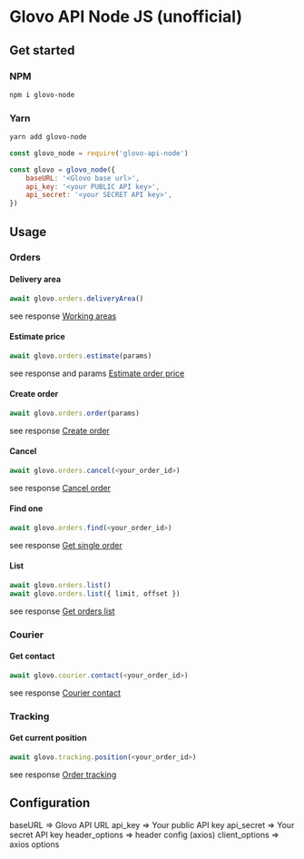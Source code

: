 # Glovo API Node JS (unofficial)

## Get started

### NPM
```bash
npm i glovo-node
```
### Yarn
```bash
yarn add glovo-node
```

```javascript
const glovo_node = require('glovo-api-node')

const glovo = glovo_node({
	baseURL: '<Glovo base url>',
	api_key: '<your PUBLIC API key>',
	api_secret: '<your SECRET API key>',
})
```

## Usage

### Orders
#### Delivery area
```javascript
await glovo.orders.deliveryArea()
```
see response [Working areas](https://api-docs.glovoapp.com/b2b/index.html#get-working-areas)

#### Estimate price
```javascript
await glovo.orders.estimate(params)
```
see response and params [Estimate order price](https://api-docs.glovoapp.com/b2b/index.html#estimate-order-price)

#### Create order
```javascript
await glovo.orders.order(params)
```
see response [Create order](https://api-docs.glovoapp.com/b2b/index.html#create-a-one-way-order)

#### Cancel
```javascript
await glovo.orders.cancel(<your_order_id>)
```
see response [Cancel order](https://api-docs.glovoapp.com/b2b/index.html#cancel-order)

#### Find one
```javascript
await glovo.orders.find(<your_order_id>)
```
see response [Get single order](https://api-docs.glovoapp.com/b2b/index.html#get-single-order)

#### List
```javascript
await glovo.orders.list()
await glovo.orders.list({ limit, offset })
```
see response [Get orders list](https://api-docs.glovoapp.com/b2b/index.html#get-orders-list)


### Courier
#### Get contact
```javascript
await glovo.courier.contact(<your_order_id>)
```
see response [Courier contact](https://api-docs.glovoapp.com/b2b/index.html#get-courier-contact)

### Tracking
#### Get current position
```javascript
await glovo.tracking.position(<your_order_id>)
```
see response [Order tracking](https://api-docs.glovoapp.com/b2b/index.html#get-order-tracking)

## Configuration
baseURL => Glovo API URL
api_key => Your public API key
api_secret => Your secret API key
header_options => header config (axios)
client_options => axios options